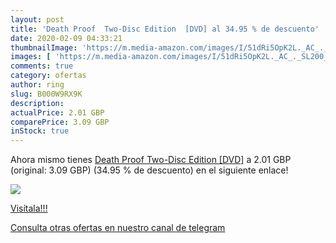 ```yaml
---
layout: post
title: 'Death Proof  Two-Disc Edition  [DVD] al 34.95 % de descuento'
date: 2020-02-09 04:33:21
thumbnailImage: 'https://m.media-amazon.com/images/I/51dRi5OpK2L._AC_._SL200_.jpg'
images: [ 'https://m.media-amazon.com/images/I/51dRi5OpK2L._AC_._SL200_.jpg' ]
comments: true
category: ofertas
author: ring
slug: B000W9RX9K
description:
actualPrice: 2.01 GBP
comparePrice: 3.09 GBP
inStock: true
---
```


Ahora mismo tienes [Death Proof  Two-Disc Edition  [DVD]](https://www.amazon.com/dp/B000W9RX9K/?tag=redken08-20) a 2.01 GBP (original: 3.09 GBP) (34.95 %  de descuento) en el siguiente enlace!

[![](https://m.media-amazon.com/images/I/51dRi5OpK2L._AC_._SL200_.jpg)](https://www.amazon.com/dp/B000W9RX9K/?tag=redken08-20)

[Visítala!!!](https://www.amazon.com/dp/B000W9RX9K/?tag=redken08-20)

[Consulta otras ofertas en nuestro canal de telegram](https://t.me/s/ofertas25)
